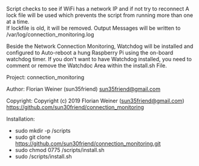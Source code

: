 Script checks to see if WiFi has a network IP and if not try to reconnect
A lock file will be used which prevents the script from running more than one at a time.  
If lockfile is old, it will be removed.
Output Messages will be written to /var/log/connection_monitoring.log

Beside the Network Connection Monitoring, Watchdog will be installed and configured
to Auto-reboot a hung Raspberry Pi using the on-board watchdog timer.
If you don't want to have Watchdog installed, you need to comment or remove the Watchdoc
Area within the install.sh File.

Project:        connection_monitoring

Author:         Florian Weiner (sun35friend)
                sun35friend@gmail.com

Copyright:      Copyright (c) 2019 Florian Weiner (sun35friend@gmail.com)
                https://github.com/sun30friend/connection_monitoring

Installation:

- sudo mkdir -p /scripts
- sudo git clone https://github.com/sun30friend/connection_monitoring.git
- sudo chmod 0775 /scripts/install.sh
- sudo /scripts/install.sh
